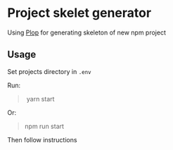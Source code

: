 # Project skelet generator

Using [Plop](https://github.com/amwmedia/plop) for generating 
skeleton of new npm project

## Usage

Set projects directory in `.env`

Run:

> yarn start

Or:

> npm run start

Then follow instructions
